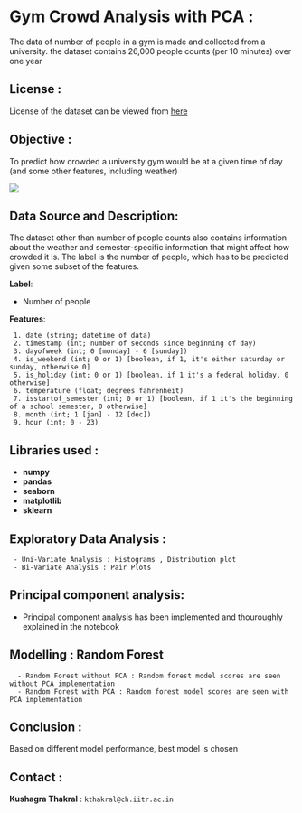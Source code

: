 # Gym Crowd Analysis with PCA :
The data of number of people in a gym is made and collected from a university. the dataset contains 26,000 people counts (per 10 minutes) over one year

## License : 
License of the dataset can be viewed from [here](https://opendatacommons.org/licenses/dbcl/1.0/)

## Objective : 
To predict how crowded a university gym would be at a given time of day (and some other features, including weather)

<img src="https://dcoidtxb1uy9c.cloudfront.net/wp-content/uploads/2014/05/img_4728-copy-2.jpg">

## Data Source and Description: 
The dataset other than number of people counts also contains information about the weather and semester-specific information that might affect how crowded it is. The label is the number of people, which has to be predicted given some subset of the features.

**Label**:

- Number of people

**Features**:

     1. date (string; datetime of data)
     2. timestamp (int; number of seconds since beginning of day)
     3. dayofweek (int; 0 [monday] - 6 [sunday])
     4. is_weekend (int; 0 or 1) [boolean, if 1, it's either saturday or sunday, otherwise 0]
     5. is_holiday (int; 0 or 1) [boolean, if 1 it's a federal holiday, 0 otherwise]
     6. temperature (float; degrees fahrenheit)
     7. isstartof_semester (int; 0 or 1) [boolean, if 1 it's the beginning of a school semester, 0 otherwise]
     8. month (int; 1 [jan] - 12 [dec])
     9. hour (int; 0 - 23)
     
## Libraries used : 
- **numpy**
- **pandas**
- **seaborn**
- **matplotlib**
- **sklearn**

## Exploratory Data Analysis :

     - Uni-Variate Analysis : Histograms , Distribution plot
     - Bi-Variate Analysis : Pair Plots
 
 ## Principal component analysis:
 
 - Principal component analysis has been implemented and thouroughly explained in the notebook
 
 ## Modelling : Random Forest
    
      - Random Forest without PCA : Random forest model scores are seen without PCA implementation
      - Random Forest with PCA : Random forest model scores are seen with PCA implementation 
      
## Conclusion :

Based on different model performance, best model is chosen 

## Contact : 

**Kushagra Thakral** : `kthakral@ch.iitr.ac.in`
